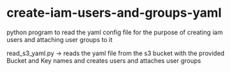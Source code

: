 # create-iam-users-and-groups-yaml

python program to read the yaml config file for the purpose of creating iam users and attaching user groups to it

read_s3_yaml.py -> reads the yaml file from the s3 bucket with the provided Bucket and Key names and creates users and attaches user groups